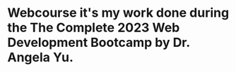 # Webcourse it's my work done during the The Complete 2023 Web Development Bootcamp by Dr. Angela Yu.
